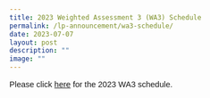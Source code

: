 ```yaml
---
title: 2023 Weighted Assessment 3 (WA3) Schedule
permalink: /lp-announcement/wa3-schedule/
date: 2023-07-07
layout: post
description: ""
image: ""
---
```

<p style="font-family:sans-serif;font-size:14.5px;">Please click <a href="https://drive.google.com/file/d/1rSXrG0EKRfVBSb5X_OIbYdKsCe-JUdc-/view" style="font-family:sans-serif;font-size:14.5px;"> here</a> for the 2023 WA3 schedule.</p>